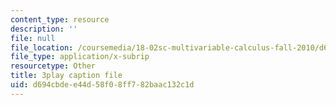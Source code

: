 ```yaml
---
content_type: resource
description: ''
file: null
file_location: /coursemedia/18-02sc-multivariable-calculus-fall-2010/d694cbdee44d58f08ff782baac132c1d_SgJo7_4mp6w.vtt
file_type: application/x-subrip
resourcetype: Other
title: 3play caption file
uid: d694cbde-e44d-58f0-8ff7-82baac132c1d
---
```

